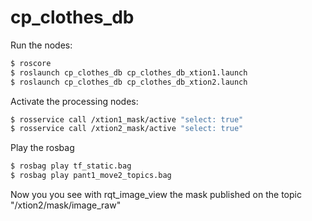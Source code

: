 # cp_clothes_db

Run the nodes:

```bash
$ roscore
$ roslaunch cp_clothes_db cp_clothes_db_xtion1.launch
$ roslaunch cp_clothes_db cp_clothes_db_xtion2.launch
```
Activate the processing nodes:
```bash
$ rosservice call /xtion1_mask/active "select: true" 
$ rosservice call /xtion2_mask/active "select: true"
```
Play the rosbag
```bash
$ rosbag play tf_static.bag
$ rosbag play pant1_move2_topics.bag
```

Now you you see with rqt_image_view the mask published on the topic "/xtion2/mask/image_raw"




